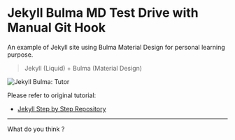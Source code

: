 # Jekyll Bulma MD Test Drive with Manual Git Hook

An example of Jekyll site using Bulma Material Design
for personal learning purpose.

> Jekyll (Liquid) + Bulma (Material Design)

![Jekyll Bulma: Tutor][jekyll-bulma-preview]

Please refer to original tutorial:

* [Jekyll Step by Step Repository][tutorial-jekyll]

-- -- --

What do you think ?

[tutorial-jekyll]:      https://gitlab.com/epsi-rns/tutor-jekyll-bulma-md/
[jekyll-bulma-preview]: https://gitlab.com/epsi-rns/tutor-jekyll-bulma-md/raw/master/jekyll-bulma-md-preview.png



